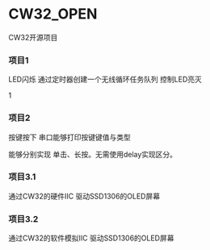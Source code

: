 # CW32_OPEN
CW32开源项目

### 项目1

LED闪烁 通过定时器创建一个无线循环任务队列 控制LED亮灭



1

### 项目2

按键按下 串口能够打印按键键值与类型

能够分别实现 单击、长按。无需使用delay实现区分。





### 项目3.1

通过CW32的硬件IIC 驱动SSD1306的OLED屏幕





### 项目3.2

通过CW32的软件模拟IIC 驱动SSD1306的OLED屏幕
